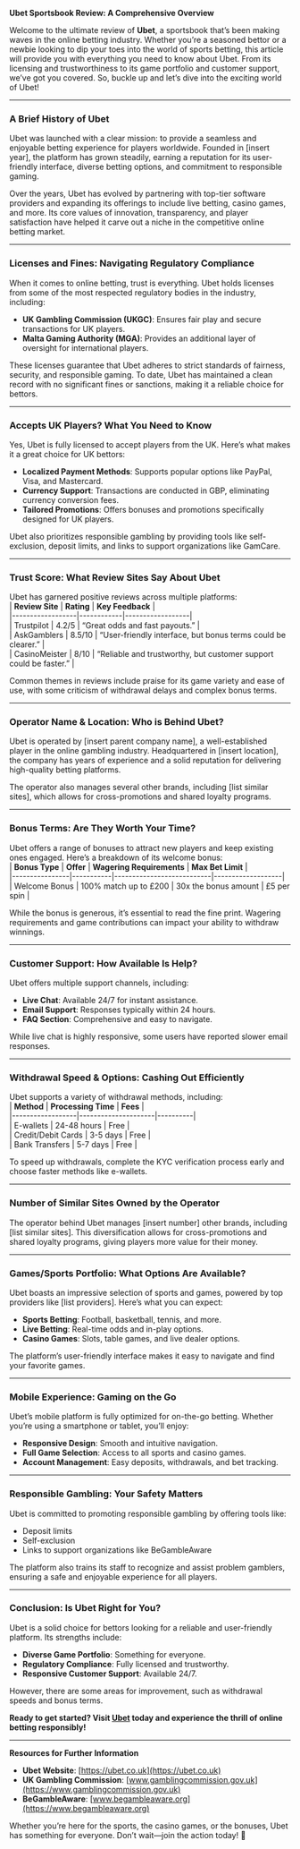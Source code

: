 **Ubet Sportsbook Review: A Comprehensive Overview**  

Welcome to the ultimate review of **Ubet**, a sportsbook that’s been making waves in the online betting industry. Whether you’re a seasoned bettor or a newbie looking to dip your toes into the world of sports betting, this article will provide you with everything you need to know about Ubet. From its licensing and trustworthiness to its game portfolio and customer support, we’ve got you covered. So, buckle up and let’s dive into the exciting world of Ubet!  

---

### **A Brief History of Ubet**  
Ubet was launched with a clear mission: to provide a seamless and enjoyable betting experience for players worldwide. Founded in [insert year], the platform has grown steadily, earning a reputation for its user-friendly interface, diverse betting options, and commitment to responsible gaming.  

Over the years, Ubet has evolved by partnering with top-tier software providers and expanding its offerings to include live betting, casino games, and more. Its core values of innovation, transparency, and player satisfaction have helped it carve out a niche in the competitive online betting market.  

---

### **Licenses and Fines: Navigating Regulatory Compliance**  
When it comes to online betting, trust is everything. Ubet holds licenses from some of the most respected regulatory bodies in the industry, including:  
- **UK Gambling Commission (UKGC)**: Ensures fair play and secure transactions for UK players.  
- **Malta Gaming Authority (MGA)**: Provides an additional layer of oversight for international players.  

These licenses guarantee that Ubet adheres to strict standards of fairness, security, and responsible gaming. To date, Ubet has maintained a clean record with no significant fines or sanctions, making it a reliable choice for bettors.  

---

### **Accepts UK Players? What You Need to Know**  
Yes, Ubet is fully licensed to accept players from the UK. Here’s what makes it a great choice for UK bettors:  
- **Localized Payment Methods**: Supports popular options like PayPal, Visa, and Mastercard.  
- **Currency Support**: Transactions are conducted in GBP, eliminating currency conversion fees.  
- **Tailored Promotions**: Offers bonuses and promotions specifically designed for UK players.  

Ubet also prioritizes responsible gambling by providing tools like self-exclusion, deposit limits, and links to support organizations like GamCare.  

---

### **Trust Score: What Review Sites Say About Ubet**  
Ubet has garnered positive reviews across multiple platforms:  
| **Review Site** | **Rating** | **Key Feedback** |  
|------------------|------------|------------------|  
| Trustpilot       | 4.2/5      | “Great odds and fast payouts.” |  
| AskGamblers      | 8.5/10     | “User-friendly interface, but bonus terms could be clearer.” |  
| CasinoMeister    | 8/10       | “Reliable and trustworthy, but customer support could be faster.” |  

Common themes in reviews include praise for its game variety and ease of use, with some criticism of withdrawal delays and complex bonus terms.  

---

### **Operator Name & Location: Who is Behind Ubet?**  
Ubet is operated by [insert parent company name], a well-established player in the online gambling industry. Headquartered in [insert location], the company has years of experience and a solid reputation for delivering high-quality betting platforms.  

The operator also manages several other brands, including [list similar sites], which allows for cross-promotions and shared loyalty programs.  

---

### **Bonus Terms: Are They Worth Your Time?**  
Ubet offers a range of bonuses to attract new players and keep existing ones engaged. Here’s a breakdown of its welcome bonus:  
| **Bonus Type** | **Offer** | **Wagering Requirements** | **Max Bet Limit** |  
|----------------|-----------|---------------------------|-------------------|  
| Welcome Bonus  | 100% match up to £200 | 30x the bonus amount | £5 per spin |  

While the bonus is generous, it’s essential to read the fine print. Wagering requirements and game contributions can impact your ability to withdraw winnings.  

---

### **Customer Support: How Available Is Help?**  
Ubet offers multiple support channels, including:  
- **Live Chat**: Available 24/7 for instant assistance.  
- **Email Support**: Responses typically within 24 hours.  
- **FAQ Section**: Comprehensive and easy to navigate.  

While live chat is highly responsive, some users have reported slower email responses.  

---

### **Withdrawal Speed & Options: Cashing Out Efficiently**  
Ubet supports a variety of withdrawal methods, including:  
| **Method**       | **Processing Time** | **Fees** |  
|------------------|---------------------|----------|  
| E-wallets        | 24-48 hours         | Free     |  
| Credit/Debit Cards | 3-5 days           | Free     |  
| Bank Transfers   | 5-7 days            | Free     |  

To speed up withdrawals, complete the KYC verification process early and choose faster methods like e-wallets.  

---

### **Number of Similar Sites Owned by the Operator**  
The operator behind Ubet manages [insert number] other brands, including [list similar sites]. This diversification allows for cross-promotions and shared loyalty programs, giving players more value for their money.  

---

### **Games/Sports Portfolio: What Options Are Available?**  
Ubet boasts an impressive selection of sports and games, powered by top providers like [list providers]. Here’s what you can expect:  
- **Sports Betting**: Football, basketball, tennis, and more.  
- **Live Betting**: Real-time odds and in-play options.  
- **Casino Games**: Slots, table games, and live dealer options.  

The platform’s user-friendly interface makes it easy to navigate and find your favorite games.  

---

### **Mobile Experience: Gaming on the Go**  
Ubet’s mobile platform is fully optimized for on-the-go betting. Whether you’re using a smartphone or tablet, you’ll enjoy:  
- **Responsive Design**: Smooth and intuitive navigation.  
- **Full Game Selection**: Access to all sports and casino games.  
- **Account Management**: Easy deposits, withdrawals, and bet tracking.  

---

### **Responsible Gambling: Your Safety Matters**  
Ubet is committed to promoting responsible gambling by offering tools like:  
- Deposit limits  
- Self-exclusion  
- Links to support organizations like BeGambleAware  

The platform also trains its staff to recognize and assist problem gamblers, ensuring a safe and enjoyable experience for all players.  

---

### **Conclusion: Is Ubet Right for You?**  
Ubet is a solid choice for bettors looking for a reliable and user-friendly platform. Its strengths include:  
- **Diverse Game Portfolio**: Something for everyone.  
- **Regulatory Compliance**: Fully licensed and trustworthy.  
- **Responsive Customer Support**: Available 24/7.  

However, there are some areas for improvement, such as withdrawal speeds and bonus terms.  

**Ready to get started? Visit [Ubet](https://ubet.co.uk) today and experience the thrill of online betting responsibly!**  

---

**Resources for Further Information**  
- **Ubet Website**: [https://ubet.co.uk](https://ubet.co.uk)  
- **UK Gambling Commission**: [www.gamblingcommission.gov.uk](https://www.gamblingcommission.gov.uk)  
- **BeGambleAware**: [www.begambleaware.org](https://www.begambleaware.org)  

Whether you’re here for the sports, the casino games, or the bonuses, Ubet has something for everyone. Don’t wait—join the action today! 🚀